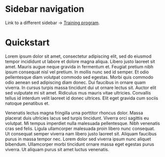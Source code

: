 # Sidebar navigation

Link to a different sidebar -> [Training program](../developer-portal/index.md).

# Quickstart

Lorem ipsum dolor sit amet, consectetur adipiscing elit, sed do eiusmod tempor incididunt ut labore et dolore magna aliqua. Libero justo laoreet sit amet. Mauris augue neque gravida in fermentum et. Feugiat pretium nibh ipsum consequat nisl vel pretium. In mollis nunc sed id semper. Et odio pellentesque diam volutpat commodo sed egestas. Morbi quis commodo odio aenean sed adipiscing diam donec. Dui faucibus in ornare quam viverra. In cursus turpis massa tincidunt dui ut ornare lectus sit. Auctor elit sed vulputate mi sit amet. Ridiculus mus mauris vitae ultricies. Convallis tellus id interdum velit laoreet id donec ultrices. Elit eget gravida cum sociis natoque penatibus et.

Venenatis lectus magna fringilla urna porttitor rhoncus dolor. Massa placerat duis ultricies lacus sed turpis tincidunt. Viverra orci sagittis eu volutpat. Mi tempus imperdiet nulla malesuada pellentesque. Nibh venenatis cras sed felis. Ligula ullamcorper malesuada proin libero nunc consequat. Ut consequat semper viverra nam libero justo laoreet sit. Aliquam faucibus purus in massa tempor nec. Lorem dolor sed viverra ipsum nunc aliquet bibendum. Ullamcorper morbi tincidunt ornare massa eget egestas purus viverra. Ut aliquam purus sit amet luctus venenatis.